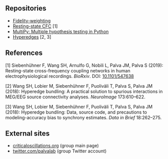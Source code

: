 ## Repositories

<ul>
  <li> <a href="https://github.com/sanrou/fidelityWeighting">Fidelity-weighting</a> </li>
  <li> <a href="https://github.com/palvalab/Resting_State_CFC">Resting-state CFC</a> [1] </li>
  <li> <a href="https://github.com/puolival/multipy">MultiPy: Multiple hypothesis testing in Python</a> </li>
  <li> <a href="https://github.com/palvalab/hyperedges">Hyperedges</a> [2, 3] </li>
</ul>

## References

[1] Siebenhühner F, Wang SH, Arnulfo G, Nobili L, Palva JM, Palva S (2019): Resting-state cross-frequency coupling networks in human electrophysiological recordings. _BioRxiv_. DOI: <a href="https://doi.org/10.1101/547638">10.1101/547638</a>

[2] Wang SH, Lobier M, Siebenhühner F, Puoliväli T, Palva S, Palva JM (2018): Hyperedge bundling: A practical solution to spurious interactions in MEG/EEG source connectivity analyses. _NeuroImage_ 173:610–622.

[3] Wang SH, Lobier M, Siebenhühner F, Puoliväli T, Palva S, Palva JM (2018): Hyperedge bundling: Data, source code, and precautions to modeling-accuracy bias to synchrony estimates. _Data in Brief_ 18:262–275.

## External sites

<ul>
  <li> <a href="http://criticaloscillations.org">criticaloscillations.org</a> (group main page) </li>
  <li> <a href="https://twitter.com/palvalab?lang=en">twitter.com/palvalab</a> (group Twitter account) </li>
</ul>
